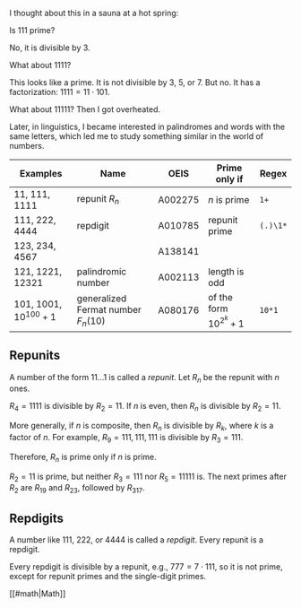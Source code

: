 I thought about this in a sauna at a hot spring:

Is 111 prime?

No, it is divisible by 3.

What about 1111?

This looks like a prime. It is not divisible by 3, 5, or 7. But no. It has a factorization: $1111 = 11 \cdot 101$.

What about 11111? Then I got overheated.

Later, in linguistics, I became interested in palindromes and words with the same letters, which led me to study something similar in the world of numbers.

| Examples                  | Name                                | OEIS    | Prime only if              | Regex    |
|---------------------------|-------------------------------------|---------|----------------------------|----------|
| 11, 111, 1111             | repunit $R_n$                       | A002275 | $n$ is prime               | `1+`     |
| 111, 222, 4444            | repdigit                            | A010785 | repunit prime              | `(.)\1*` |
| 123, 234, 4567            |                                     | A138141 |                            |          |
| 121, 1221, 12321          | palindromic number                  | A002113 | length is odd              |          |
| 101, 1001, $10^{100} + 1$ | generalized Fermat number $F_n(10)$ | A080176 | of the form $10^{2^k} + 1$ | `10*1`   |

## Repunits

A number of the form $11...1$ is called a <dfn>repunit</dfn>. Let $R_n$ be the repunit with $n$ ones.

$R_4 = 1111$ is divisible by $R_2 = 11$. If $n$ is even, then $R_n$ is divisible by $R_2 = 11$.

More generally, if $n$ is composite, then $R_n$ is divisible by $R_k$, where $k$ is a factor of $n$. For example, $R_9 = 111,111,111$ is divisible by $R_3 = 111$.

Therefore, $R_n$ is prime only if $n$ is prime.

$R_2 = 11$ is prime, but neither $R_3 = 111$ nor $R_5 = 11111$ is. The next primes after $R_2$ are $R_{19}$ and $R_{23}$, followed by $R_{317}$.

## Repdigits

A number like 111, 222, or 4444 is called a <dfn>repdigit</dfn>. Every repunit is a repdigit.

Every repdigit is divisible by a repunit, e.g., $777 = 7 \cdot 111$, so it is not prime, except for repunit primes and the single-digit primes.

[[#math|Math]]

